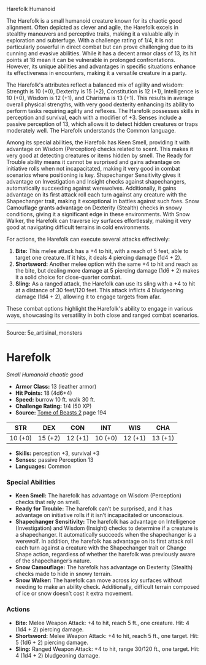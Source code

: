 <MonsterName/>Harefolk</MonsterName>
<CreatureType/>Humanoid</CreatureType>

<summary>The Harefolk is a small humanoid creature known for its chaotic good alignment. Often depicted as clever and agile, the Harefolk excels in stealthy maneuvers and perceptive traits, making it a valuable ally in exploration and subterfuge. With a challenge rating of 1/4, it is not particularly powerful in direct combat but can prove challenging due to its cunning and evasive abilities. While it has a decent armor class of 13, its hit points at 18 mean it can be vulnerable in prolonged confrontations. However, its unique abilities and advantages in specific situations enhance its effectiveness in encounters, making it a versatile creature in a party.</summary>

<detail>

The Harefolk's attributes reflect a balanced mix of agility and wisdom: Strength is 10 (+0), Dexterity is 15 (+2), Constitution is 12 (+1), Intelligence is 10 (+0), Wisdom is 12 (+1), and Charisma is 13 (+1). This results in average overall physical strengths, with very good dexterity enhancing its ability to perform tasks requiring agility and reflexes. The Harefolk possesses skills in perception and survival, each with a modifier of +3. Senses include a passive perception of 13, which allows it to detect hidden creatures or traps moderately well. The Harefolk understands the Common language.

Among its special abilities, the Harefolk has Keen Smell, providing it with advantage on Wisdom (Perception) checks related to scent. This makes it very good at detecting creatures or items hidden by smell. The Ready for Trouble ability means it cannot be surprised and gains advantage on initiative rolls when not incapacitated, making it very good in combat scenarios where positioning is key. Shapechanger Sensitivity gives it advantage on Investigation and Insight checks against shapechangers, automatically succeeding against werewolves. Additionally, it gains advantage on its first attack roll each turn against any creature with the Shapechanger trait, making it exceptional in battles against such foes. Snow Camouflage grants advantage on Dexterity (Stealth) checks in snowy conditions, giving it a significant edge in these environments. With Snow Walker, the Harefolk can traverse icy surfaces effortlessly, making it very good at navigating difficult terrains in cold environments.

For actions, the Harefolk can execute several attacks effectively: 

1. **Bite:** This melee attack has a +4 to hit, with a reach of 5 feet, able to target one creature. If it hits, it deals 4 piercing damage (1d4 + 2). 
2. **Shortsword:** Another melee option with the same +4 to hit and reach as the bite, but dealing more damage at 5 piercing damage (1d6 + 2) makes it a solid choice for close-quarter combat.
3. **Sling:** As a ranged attack, the Harefolk can use its sling with a +4 to hit at a distance of 30 feet/120 feet. This attack inflicts 4 bludgeoning damage (1d4 + 2), allowing it to engage targets from afar.

These combat options highlight the Harefolk's ability to engage in various ways, showcasing its versatility in both close and ranged combat scenarios.</detail>



---

Source: 5e_artisinal_monsters

# Harefolk

*Small* *Humanoid* *chaotic good*

- **Armor Class:** 13 (leather armor)
- **Hit Points:** 18 (4d6+4)
- **Speed:** burrow 10 ft. walk 30 ft.
- **Challenge Rating:** 1/4 (50 XP)
- **Source:** [Tome of Beasts 2](https://koboldpress.com/kpstore/product/tome-of-beasts-2-for-5th-edition) page 194

| STR | DEX | CON | INT | WIS | CHA |
| --- | --- | --- | --- | --- | --- |
| 10 (+0) | 15 (+2) | 12 (+1) | 10 (+0) | 12 (+1) | 13 (+1) |

- **Skills:** perception +3, survival +3
- **Senses:** passive Perception 13
- **Languages:** Common

### Special Abilities

- **Keen Smell:** The harefolk has advantage on Wisdom (Perception) checks that rely on smell.
- **Ready for Trouble:** The harefolk can’t be surprised, and it has advantage on initiative rolls if it isn’t incapacitated or unconscious.
- **Shapechanger Sensitivity:** The harefolk has advantage on Intelligence (Investigation) and Wisdom (Insight) checks to determine if a creature is a shapechanger. It automatically succeeds when the shapechanger is a werewolf. In addition, the harefolk has advantage on its first attack roll each turn against a creature with the Shapechanger trait or Change Shape action, regardless of whether the harefolk was previously aware of the shapechanger’s nature.
- **Snow Camouflage:** The harefolk has advantage on Dexterity (Stealth) checks made to hide in snowy terrain.
- **Snow Walker:** The harefolk can move across icy surfaces without needing to make an ability check. Additionally, difficult terrain composed of ice or snow doesn’t cost it extra movement.

### Actions

- **Bite:** Melee Weapon Attack: +4 to hit, reach 5 ft., one creature. Hit: 4 (1d4 + 2) piercing damage.
- **Shortsword:** Melee Weapon Attack: +4 to hit, reach 5 ft., one target. Hit: 5 (1d6 + 2) piercing damage.
- **Sling:** Ranged Weapon Attack: +4 to hit, range 30/120 ft., one target. Hit: 4 (1d4 + 2) bludgeoning damage.




